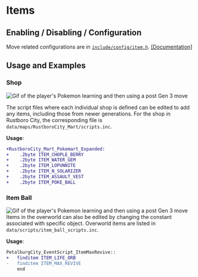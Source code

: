 # Items
## Enabling / Disabling / Configuration

Move related configurations are in [`include/config/item.h`](https://github.com/rh-hideout/pokeemerald-expansion/tree/upcoming/include/config/item.h). [[Documentation]](../configurations/item.md)

## Usage and Examples

### Shop

![Gif of the player's Pokemon learning and then using a post Gen 3 move](https://archives.bulbagarden.net/media/upload/f/f9/Fire_Blast_III.png)

The script files where each individual shop is defined can be edited to add any items, including those from newer generations. For the shop in Rustboro City, the corresponding file is `data/maps/RustboroCity_Mart/scripts.inc`.

**Usage**:

```diff
+RustboroCity_Mart_Pokemart_Expanded:
+    .2byte ITEM_CHOPLE_BERRY
+    .2byte ITEM_WATER_GEM
+    .2byte ITEM_LOPUNNITE
+    .2byte ITEM_N_SOLARIZER
+    .2byte ITEM_ASSAULT_VEST
+    .2byte ITEM_POKE_BALL
```

### Item Ball
![Gif of the player's Pokemon learning and then using a post Gen 3 move](https://archives.bulbagarden.net/media/upload/f/f9/Fire_Blast_III.png)
Items in the overworld can also be edited by changing the constant associated with specific object. Overworld items are listed in `data/scripts/item_ball_scripts.inc`.

**Usage**:

```diff
PetalburgCity_EventScript_ItemMaxRevive::
+	finditem ITEM_LIFE_ORB
-	finditem ITEM_MAX_REVIVE
	end
```
